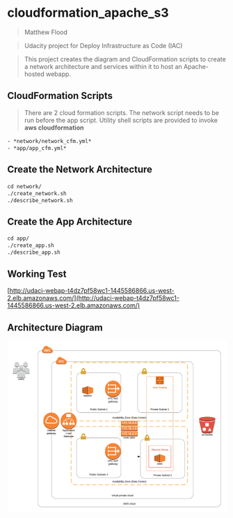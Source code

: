 # cloudformation_apache_s3
> Matthew Flood

> Udacity project for Deploy Infrastructure as Code (IAC)

> This project creates the diagram and CloudFormation scripts to create
a network architecture and services within it to host an Apache-hosted webapp.

## CloudFormation Scripts

> There are 2 cloud formation scripts.  The network script needs to be run before the app script.  Utility shell scripts are provided to invoke **aws cloudformation**

    - *network/network_cfm.yml*
    - *app/app_cfm.yml*


## Create the Network Architecture

```
cd network/
./create_network.sh
./describe_network.sh
```

## Create the App Architecture

```
cd app/
./create_app.sh
./describe_app.sh
```

## Working Test

[http://udaci-webap-t4dz7pf58wc1-1445586866.us-west-2.elb.amazonaws.com/](http://udaci-webap-t4dz7pf58wc1-1445586866.us-west-2.elb.amazonaws.com/)


## Architecture Diagram

![CloudFormation Diagram](diagram.png)
